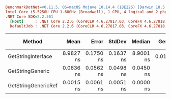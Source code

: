 ``` ini

BenchmarkDotNet=v0.11.5, OS=macOS Mojave 10.14.4 (18E226) [Darwin 18.5.0]
Intel Core i5-5250U CPU 1.60GHz (Broadwell), 1 CPU, 4 logical and 2 physical cores
.NET Core SDK=2.2.301
  [Host]     : .NET Core 2.2.6 (CoreCLR 4.6.27817.03, CoreFX 4.6.27818.02), 64bit RyuJIT
  DefaultJob : .NET Core 2.2.6 (CoreCLR 4.6.27817.03, CoreFX 4.6.27818.02), 64bit RyuJIT


```
|              Method |      Mean |     Error |    StdDev |    Median |  Gen 0 | Gen 1 | Gen 2 | Allocated |
|-------------------- |----------:|----------:|----------:|----------:|-------:|------:|------:|----------:|
|  GetStringInterface | 8.9827 ns | 0.1750 ns | 0.1637 ns | 8.9001 ns | 0.0152 |     - |     - |      24 B |
|    GetStringGeneric | 0.0636 ns | 0.0562 ns | 0.0498 ns | 0.0450 ns |      - |     - |     - |         - |
| GetStringGenericRef | 0.0015 ns | 0.0061 ns | 0.0051 ns | 0.0000 ns |      - |     - |     - |         - |
